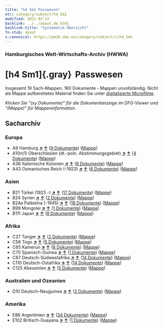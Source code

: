 ```yaml
---
title: "h4 Sm1 Passwesen"
etr: category/subject/h4 Sm1
modified: 2021-03-13
backlink: ../../about.de.html
backlink-title: "Systematik-Übersicht"
fn-stub: about
x-canonical: https://pm20.zbw.eu/category/subject/s/h4_Sm1
---
```


### Hamburgisches Welt-Wirtschafts-Archiv (HWWA)
# [h4 Sm1]{.gray}&#8201; Passwesen&#160; 




Insgesamt 19 Sach-Mappen, 160 Dokumente - Mappen unvollständig.
Nicht als Mappe aufbereitetes Material finden Sie unter [digitalisierte Microfilme](/film/h1_sh.de.html).

_Klicken Sie "(xy Dokumente)" für die Dokumentanzeige im DFG-Viewer und "(Mappe)" für Mappeninformation._

## Sacharchiv




### Europa

- A9 Hamburg [**&nearr;**](../../../geo/i/140905/about.de.html "Hamburg (alle Mappen)") [**&uarr;**](../../../geo/about.de.html#A9 "Ländersystematik") (<a href="https://pm20.zbw.eu/dfgview/sh/140905,163348" title="über: Hamburg : Passwesen" target="_blank">9 Dokumente</a>) ([Mappe](../../../../folder/sh/1409xx/140905/1633xx/163348/about.de.html))
- A10n(1) Oberschlesien (dt.-poln. Abstimmungsgebiet) [**&nearr;**](../../../geo/i/140948/about.de.html "Oberschlesien (dt.-poln. Abstimmungsgebiet) (alle Mappen)") [**&uarr;**](../../../geo/about.de.html#A10n(1) "Ländersystematik") (<a href="https://pm20.zbw.eu/dfgview/sh/140948,163348" title="über: Oberschlesien (dt.-poln. Abstimmungsgebiet) : Passwesen" target="_blank">4 Dokumente</a>) ([Mappe](../../../../folder/sh/1409xx/140948/1633xx/163348/about.de.html))
- A36 Italienische Kolonien [**&nearr;**](../../../geo/i/141012/about.de.html "Italienische Kolonien (alle Mappen)") [**&uarr;**](../../../geo/about.de.html#A36 "Ländersystematik") (<a href="https://pm20.zbw.eu/dfgview/sh/141012,163348" title="über: Italienische Kolonien : Passwesen" target="_blank">8 Dokumente</a>) ([Mappe](../../../../folder/sh/1410xx/141012/1633xx/163348/about.de.html))
- A43 Osmanisches Reich (-1923) [**&nearr;**](../../../geo/i/141034/about.de.html "Osmanisches Reich (-1923) (alle Mappen)") [**&uarr;**](../../../geo/about.de.html#A43 "Ländersystematik") (<a href="https://pm20.zbw.eu/dfgview/sh/141034,163348" title="über: Osmanisches Reich (-1923) : Passwesen" target="_blank">6 Dokumente</a>) ([Mappe](../../../../folder/sh/1410xx/141034/1633xx/163348/about.de.html))

### Asien

- B21 Türkei (1923 -) [**&nearr;**](../../../geo/i/141111/about.de.html "Türkei (1923 -) (alle Mappen)") [**&uarr;**](../../../geo/about.de.html#B21 "Ländersystematik") (<a href="https://pm20.zbw.eu/dfgview/sh/141111,163348" title="über: Türkei (1923 -) : Passwesen" target="_blank">17 Dokumente</a>) ([Mappe](../../../../folder/sh/1411xx/141111/1633xx/163348/about.de.html))
- B24 Syrien [**&nearr;**](../../../geo/i/141114/about.de.html "Syrien (alle Mappen)") [**&uarr;**](../../../geo/about.de.html#B24 "Ländersystematik") (<a href="https://pm20.zbw.eu/dfgview/sh/141114,163348" title="über: Syrien : Passwesen" target="_blank">2 Dokumente</a>) ([Mappe](../../../../folder/sh/1411xx/141114/1633xx/163348/about.de.html))
- B24a Palästina (-1945) [**&nearr;**](../../../geo/i/141115/about.de.html "Palästina (-1945) (alle Mappen)") [**&uarr;**](../../../geo/about.de.html#B24a "Ländersystematik") (<a href="https://pm20.zbw.eu/dfgview/sh/141115,163348" title="über: Palästina (-1945) : Passwesen" target="_blank">18 Dokumente</a>) ([Mappe](../../../../folder/sh/1411xx/141115/1633xx/163348/about.de.html))
- B99 Mongolei [**&nearr;**](../../../geo/i/141261/about.de.html "Mongolei (alle Mappen)") [**&uarr;**](../../../geo/about.de.html#B99 "Ländersystematik") (<a href="https://pm20.zbw.eu/dfgview/sh/141261,163348" title="über: Mongolei : Passwesen" target="_blank">1 Dokumente</a>) ([Mappe](../../../../folder/sh/1412xx/141261/1633xx/163348/about.de.html))
- B111 Japan [**&nearr;**](../../../geo/i/141272/about.de.html "Japan (alle Mappen)") [**&uarr;**](../../../geo/about.de.html#B111 "Ländersystematik") (<a href="https://pm20.zbw.eu/dfgview/sh/141272,163348" title="über: Japan : Passwesen" target="_blank">9 Dokumente</a>) ([Mappe](../../../../folder/sh/1412xx/141272/1633xx/163348/about.de.html))

### Afrika

- C27 Tanger [**&nearr;**](../../../geo/i/141360/about.de.html "Tanger (alle Mappen)") [**&uarr;**](../../../geo/about.de.html#C27 "Ländersystematik") (<a href="https://pm20.zbw.eu/dfgview/sh/141360,163348" title="über: Tanger : Passwesen" target="_blank">2 Dokumente</a>) ([Mappe](../../../../folder/sh/1413xx/141360/1633xx/163348/about.de.html))
- C58 Togo [**&nearr;**](../../../geo/i/141408/about.de.html "Togo (alle Mappen)") [**&uarr;**](../../../geo/about.de.html#C58 "Ländersystematik") (<a href="https://pm20.zbw.eu/dfgview/sh/141408,163348" title="über: Togo : Passwesen" target="_blank">5 Dokumente</a>) ([Mappe](../../../../folder/sh/1414xx/141408/1633xx/163348/about.de.html))
- C65 Kamerun [**&nearr;**](../../../geo/i/141410/about.de.html "Kamerun (alle Mappen)") [**&uarr;**](../../../geo/about.de.html#C65 "Ländersystematik") (<a href="https://pm20.zbw.eu/dfgview/sh/141410,163348" title="über: Kamerun : Passwesen" target="_blank">8 Dokumente</a>) ([Mappe](../../../../folder/sh/1414xx/141410/1633xx/163348/about.de.html))
- C70 Spanisch-Guinea [**&nearr;**](../../../geo/i/141412/about.de.html "Spanisch-Guinea (alle Mappen)") [**&uarr;**](../../../geo/about.de.html#C70 "Ländersystematik") (<a href="https://pm20.zbw.eu/dfgview/sh/141412,163348" title="über: Spanisch-Guinea : Passwesen" target="_blank">1 Dokumente</a>) ([Mappe](../../../../folder/sh/1414xx/141412/1633xx/163348/about.de.html))
- C87 Deutsch-Südwestafrika [**&nearr;**](../../../geo/i/141450/about.de.html "Deutsch-Südwestafrika (alle Mappen)") [**&uarr;**](../../../geo/about.de.html#C87 "Ländersystematik") (<a href="https://pm20.zbw.eu/dfgview/sh/141450,163348" title="über: Deutsch-Südwestafrika : Passwesen" target="_blank">14 Dokumente</a>) ([Mappe](../../../../folder/sh/1414xx/141450/1633xx/163348/about.de.html))
- C110 Deutsch-Ostafrika [**&nearr;**](../../../geo/i/141471/about.de.html "Deutsch-Ostafrika (alle Mappen)") [**&uarr;**](../../../geo/about.de.html#C110 "Ländersystematik") (<a href="https://pm20.zbw.eu/dfgview/sh/141471,163348" title="über: Deutsch-Ostafrika : Passwesen" target="_blank">14 Dokumente</a>) ([Mappe](../../../../folder/sh/1414xx/141471/1633xx/163348/about.de.html))
- C125 Abessinien [**&nearr;**](../../../geo/i/141482/about.de.html "Abessinien (alle Mappen)") [**&uarr;**](../../../geo/about.de.html#C125 "Ländersystematik") (<a href="https://pm20.zbw.eu/dfgview/sh/141482,163348" title="über: Abessinien : Passwesen" target="_blank">5 Dokumente</a>) ([Mappe](../../../../folder/sh/1414xx/141482/1633xx/163348/about.de.html))

### Australien und Ozeanien

- D10 Deutsch-Neuguinea [**&nearr;**](../../../geo/i/141601/about.de.html "Deutsch-Neuguinea (alle Mappen)") [**&uarr;**](../../../geo/about.de.html#D10 "Ländersystematik") (<a href="https://pm20.zbw.eu/dfgview/sh/141601,163348" title="über: Deutsch-Neuguinea : Passwesen" target="_blank">2 Dokumente</a>) ([Mappe](../../../../folder/sh/1416xx/141601/1633xx/163348/about.de.html))

### Amerika

- E86 Argentinien [**&nearr;**](../../../geo/i/141692/about.de.html "Argentinien (alle Mappen)") [**&uarr;**](../../../geo/about.de.html#E86 "Ländersystematik") (<a href="https://pm20.zbw.eu/dfgview/sh/141692,163348" title="über: Argentinien : Passwesen" target="_blank">34 Dokumente</a>) ([Mappe](../../../../folder/sh/1416xx/141692/1633xx/163348/about.de.html))
- E102 Britisch-Guayana [**&nearr;**](../../../geo/i/141700/about.de.html "Britisch-Guayana (alle Mappen)") [**&uarr;**](../../../geo/about.de.html#E102 "Ländersystematik") (<a href="https://pm20.zbw.eu/dfgview/sh/141700,163348" title="über: Britisch-Guayana : Passwesen" target="_blank">1 Dokumente</a>) ([Mappe](../../../../folder/sh/1417xx/141700/1633xx/163348/about.de.html))


